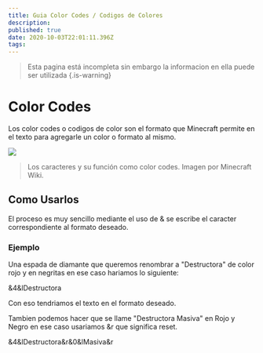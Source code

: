 ```yaml
---
title: Guia Color Codes / Codigos de Colores
description: 
published: true
date: 2020-10-03T22:01:11.396Z
tags: 
---
```


> Esta pagina está incompleta sin embargo la informacion en ella puede ser utilizada
{.is-warning}

# Color Codes

Los color codes o codigos de color son el formato que Minecraft permite en el texto para agregarle un color o formato al mismo.

![](https://cdn.discordapp.com/attachments/465266020060364803/762071736622514196/Z.png)
> Los caracteres y su función como color codes. Imagen por Minecraft Wiki.


## Como Usarlos

El proceso es muy sencillo mediante el uso de & se escribe el caracter correspondiente al formato deseado.

### Ejemplo

Una espada de diamante que queremos renombrar a "Destructora" de color rojo y en negritas en ese caso hariamos lo siguiente:

&4&lDestructora

Con eso tendriamos el texto en el formato deseado.

Tambien podemos hacer que se llame "Destructora Masiva" en Rojo y Negro en ese caso usariamos &r que significa reset.

&4&lDestructora&r&0&lMasiva&r



